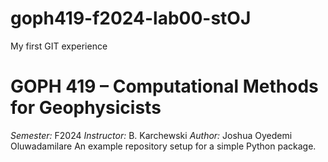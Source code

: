 # goph419-f2024-lab00-stOJ
My first GIT experience
# GOPH 419 – Computational Methods for Geophysicists
*Semester:* F2024
*Instructor:* B. Karchewski
*Author:* Joshua Oyedemi Oluwadamilare
An example repository setup for a simple Python package.
